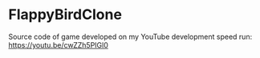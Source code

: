 # FlappyBirdClone
Source code of game developed on my YouTube development speed run: https://youtu.be/cwZZh5PIGl0

